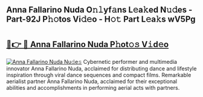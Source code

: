 ## Anna Fallarino Nuda O𝚗𝚕yf𝚊ns L𝚎a𝚔ed N𝚞𝚍es - Part-92J P𝚑𝚘tos Vi𝚍𝚎o - H𝚘𝚝 Part L𝚎a𝚔s wV5Pg

# <h2><a href="http://kfa29do.oniu.top/?m=Anna+Fallarino+Nuda">🔗👉 🔴 Anna Fallarino Nuda P𝚑ot𝚘𝚜 V𝚒d𝚎o</a></h2>

[![Anna Fallarino Nuda Nu𝚍e𝚜](https://i.imgur.com/0qMVB7G.gif)](http://kfa29do.oniu.top/?m=Anna+Fallarino+Nuda)
Cybernetic performer and multimedia innovator Anna Fallarino Nuda, acclaimed for distributing dance and lifestyle inspiration through viral dance sequences and compact films. Remarkable aerialist partner Anna Fallarino Nuda, acclaimed for their exceptional abilities and accomplishments in performing aerial acts with partners.  
